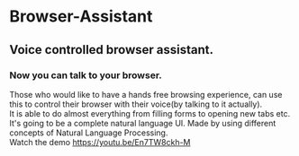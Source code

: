 # Browser-Assistant
## Voice controlled browser assistant.    
### Now you can talk to your browser.<br>
Those who would like to have a hands free browsing experience, can use this to control their browser with their voice(by talking to it actually).   
It is able to do almost everything from filling forms to opening new tabs etc.     
It's going to be a complete natural language UI. Made by using different concepts of Natural Language Processing.    
Watch the demo <a href = "#">https://youtu.be/En7TW8ckh-M</a>
